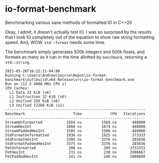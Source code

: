 # io-format-benchmark
Benchmarking various sane methods of formatted IO in C++20

Okay, I admit, it doesn't actually test IO. I was so surprised by the results that I took IO completely out of the equation to show raw string formatting speed. And, WOW. `std::format` needs some time.

The benchmark simply generates 500k integers and 500k floats, and formats as many as it can in the time allotted by `benchmark`, returning a `std::string`.

```
2021-05-26T16:22:11-04:00
Running C:\Users\Andrew\Source\Repos\io-format-benchmark\out\build\x64-Release\src\io-format-benchmark.exe
Run on (12 X 4008 MHz CPU s)
CPU Caches:
  L1 Data 32 KiB (x6)
  L1 Instruction 32 KiB (x6)
  L2 Unified 256 KiB (x6)
  L3 Unified 12288 KiB (x1)
----------------------------------------------------------------
Benchmark                      Time             CPU   Iterations
----------------------------------------------------------------
StreamUnformatted           1564 ns         1569 ns       448000
StreamHexInt                1668 ns         1674 ns       448000
StreamPaddedHexInt          1505 ns         1500 ns       448000
StdFormatUnformatted        1936 ns         1925 ns       373333
StdFormatHexInt             3395 ns         3376 ns       203636
StdFormatPaddedHexInt       3375 ns         3376 ns       203636
FmtUnformatted               208 ns          209 ns      3733333
FmtHexInt                    231 ns          230 ns      2986667
FmtPaddedHexInt              241 ns          246 ns      2800000
```
